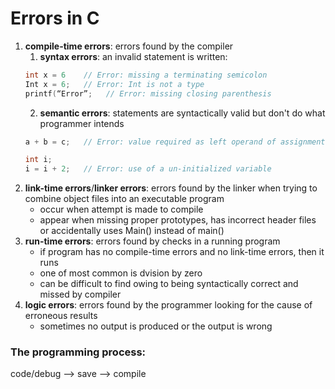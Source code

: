 # Errors in C

1. **compile-time errors**: errors found by the compiler
    1. **syntax errors**: an invalid statement is written:
    ```c
    int x = 6    // Error: missing a terminating semicolon
    Int x = 6;   // Error: Int is not a type
    printf(“Error”;   // Error: missing closing parenthesis
    ```
    2. **semantic errors**: statements are syntactically valid but don't do what programmer intends
    ```c
    a + b = c;   // Error: value required as left operand of assignment
 
    int i;
    i = i + 2;   // Error: use of a un-initialized variable
    ```
2. **link-time errors**/**linker errors**: errors found by the linker when trying to combine object files into an executable program
    - occur when attempt is made to compile
    - appear when missing proper prototypes, has incorrect header files or accidentally uses Main() instead of main()
3. **run-time errors**: errors found by checks in a running program
    - if  program has no compile-time errors and no link-time errors, then it runs
    - one of most common is dvision by zero
    - can be difficult to find owing to being syntactically correct and missed by compiler
4. **logic errors**: errors found by the programmer looking for the cause of erroneous results
    - sometimes no output is produced or the output is wrong


### The programming process:

code/debug --> save --> compile

